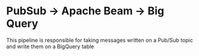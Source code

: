 # PubSub -> Apache Beam -> Big Query

This pipeline is responsible for taking messages written on a Pub/Sub topic and write them on a BigQuery table
